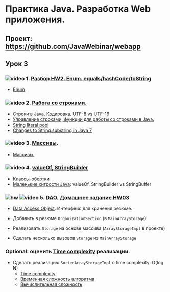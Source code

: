 Практика Java. Разработка Web приложения.
===============================

## Проект: https://github.com/JavaWebinar/webapp

## Урок 3

### ![video](https://cloud.githubusercontent.com/assets/13649199/13672715/06dbc6ce-e6e7-11e5-81a9-04fbddb9e488.png) 1. <a href="https://drive.google.com/open?id=0B9Ye2auQ_NsFRkM0SEFMS0s1MGc">Разбор HW2. Enum. equals/hashCode/toString</a>
- <a href="http://easy-code.ru/lesson/enum-types-java">Enum</a>

### ![video](https://cloud.githubusercontent.com/assets/13649199/13672715/06dbc6ce-e6e7-11e5-81a9-04fbddb9e488.png) 2. <a href="https://drive.google.com/open?id=0B9Ye2auQ_NsFalpNMC1HZ3JvT0U">Работа со строками.</a>
  - <a href="http://easy-code.ru/lesson/java-string">Строки в Java</a>. Кодировка. <a href="https://ru.wikipedia.org/wiki/UTF-8">UTF-8</a> vs <a href="https://ru.wikipedia.org/wiki/UTF-16">UTF-16</a>
  - <a href="http://easy-code.ru/lesson/manipulating-characters-string-java">Управление строками, функции для работы со строками в Java.</a>
  - <a href="http://java67.blogspot.ru/2014/08/difference-between-string-literal-and-new-String-object-Java.html">String literal pool</a>
  - <a href="https://dzone.com/articles/changes-stringsubstring-java-7">Changes to String.substring in Java 7</a>

### ![video](https://cloud.githubusercontent.com/assets/13649199/13672715/06dbc6ce-e6e7-11e5-81a9-04fbddb9e488.png) 3. <a href="https://drive.google.com/open?id=0B9Ye2auQ_NsFQVV0VDQtcHNTQXM">Массивы</a>.
  - <a href="http://www.intuit.ru/studies/courses/16/16/lecture/27121">Массивы.</a>

### ![video](https://cloud.githubusercontent.com/assets/13649199/13672715/06dbc6ce-e6e7-11e5-81a9-04fbddb9e488.png) 4. <a href="https://drive.google.com/open?id=0B9Ye2auQ_NsFcElqUmtpTWtUS28">valueOf, StringBuilder</a>
  - <a href="http://www.intuit.ru/studies/courses/16/16/lecture/27129?page=2">Классы-обертки</a>
  - <a href="http://habrahabr.ru/post/132241/">Маленькие хитрости Java</a>: valueOf, StringBuilder vs StringBuffer

### ![hw](https://cloud.githubusercontent.com/assets/13649199/13672719/09593080-e6e7-11e5-81d1-5cb629c438ca.png) ![video](https://cloud.githubusercontent.com/assets/13649199/13672715/06dbc6ce-e6e7-11e5-81a9-04fbddb9e488.png) 5. <a href="https://drive.google.com/open?id=0B9Ye2auQ_NsFaU41d0FiSW5XMVk">DAO. Домашнее задание HW03</a>
-  <a href="https://ru.wikipedia.org/wiki/Data_Access_Object">Data Access Object</a>. Интерфейс для хранения резюме.

  - Добавить в резюме `OrganizationSection` (в `MainArrayStorage`)
  - Реализовать `Storage` на основе массива (`ArrayStorageImpl` в проекте)
  - Сделать несколько вызовов `Storage` из `MainArrayStorage`

### Optional: оценить <a href="https://drive.google.com/file/d/0B9Ye2auQ_NsFNEJWRFJkVDA3TkU">Time complexity</a> реализации.
  - Сделать реализацию `SortedArrayStorageImpl` с time complexity: O(log N)
    -  <a href="https://drive.google.com/file/d/0B9Ye2auQ_NsFNEJWRFJkVDA3TkU/view">Time complexity</a>
    -  <a href="https://ru.wikipedia.org/wiki/Временная_сложность_алгоритма">Временная сложность алгоритма</a>
    -  <a href="https://ru.wikipedia.org/wiki/Вычислительная_сложность">Вычислительная сложность</a>